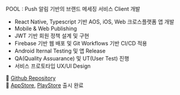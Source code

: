 POOL : Push 알림 기반의 브랜드 메세징 서비스 Client 개발

- React Native, Typescript 기반 AOS, iOS, Web 크로스플랫폼 앱 개발
- Mobile & Web Publishing
- JWT 기반 회원 정책 설계 및 구현
- Firebase 기반 웹 배포 및 Git Workflows 기반 CI/CD 적용
- Android Iternal Testing 및 앱 Release
- QA(Quality Assuarance) 및 UT(User Test) 진행
- 서비스 프로토타입 UX/UI Design

🔗 [Github Repository](https://github.com/develo-pool/app_pool_frontend)  
🔗 [AppStore](https://apps.apple.com/kr/app/pool/id1640180474), [PlayStore](https://play.google.com/store/apps/details?id=com.app_pool_frontend) 출시 완료
